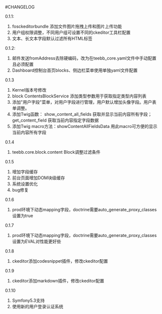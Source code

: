 #CHANGELOG

0.1.1:  
1. fosckeditorbundle 添加文件图片拖拽上传和图片上传功能
2. 用户组权限调整，不同用户组可设置不同的ckeditor工具栏配置
3. 文本、长文本字段默认过滤所有HTML标签

0.1.2: 
1. 邮件发送fromAddress去除硬编码，改为在teebb_core.yaml文件中手动配置且必须配置
2. Dashboard控制台首页blocks、侧边栏菜单使用单独yaml文件配置

0.1.3
1. Kernel版本号修改
2. block ContentsBlockService 添加类型参数用于获取指定类型内容列表
3. 添加"用户字段"菜单，对用户字段进行管理，用户默认增加头像字段。用户表单调整。
4. 添加Twig函数： show_content_all_fields 获取并显示当前内容所有字段；get_content_field 获取当前内容指定字段数据
5. 添加Twig macro方法：showContentAllFieldsData 用此macro可方便的显示当前内容所有字段

0.1.4
1. teebb.core.block.content Block调整过滤条件

0.1.5
1. 增加字段缓存  
2. 前台页面增加DOM块级缓存  
3. 系统设置优化  
4. bug修复

0.1.6
1. prod环境下动态mapping字段，doctrine需要auto_generate_proxy_classes设置为true

0.1.7
1. prod环境下动态mapping字段，doctrine需要auto_generate_proxy_classes设置为EVAL对性能更好些 

0.1.8
1. ckeditor添加codesnippet插件，修改ckeditor配置

0.1.9 
1. ckeditor添加markdown插件，修改ckeditor配置

0.1.10
1. Symfony5.3支持
2. 使用新的用户登录认证系统